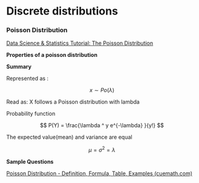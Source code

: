 # Discrete distributions

### **Poisson Distribution**

[Data Science & Statistics Tutorial: The Poisson Distribution](https://www.youtube.com/watch?v=BbLfV0wOeyc\&t=2s\&ab\_channel=365DataScience)

**Properties of a poisson distribution**

**Summary**

Represented as :

$$
x \sim Po(\lambda)
$$

Read as: X follows a Poisson distribution with lambda

Probability function

$$
P(Y) = \frac{\lambda ^ y e^{-\lambda} }{y!}
$$

The expected value(mean) and variance are equal

$$
\mu = \sigma ^2= \lambda
$$

**Sample Questions**

[Poisson Distribution - Definition, Formula, Table, Examples (cuemath.com)](https://www.cuemath.com/data/poisson-distribution/)
